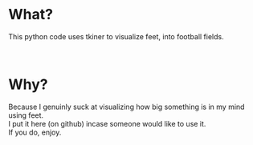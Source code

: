 
<br>
<h1>What?</h1>
<p>This python code uses tkiner to visualize feet, into football fields.</p><br>
<h1>Why?</h1>
<p>Because I genuinly suck at visualizing how big something is in my mind using feet.<br>
I put it here (on github) incase someone would like to use it.<br>
If you do, enjoy.</p>
